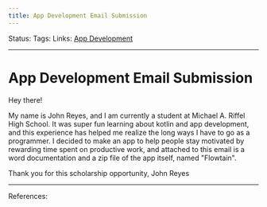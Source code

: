```yaml
---
title: App Development Email Submission
---
```

Status:
Tags:
Links: [App Development](out/app-development.md)
___
# App Development Email Submission
Hey there!

My name is John Reyes, and I am currently a student at Michael A. Riffel High School. It was super fun learning about kotlin and app development, and this experience has helped me realize the long ways I have to go as a programmer. I decided to make an app to help people stay motivated by rewarding time spent on productive work, and attached to this email is a word documentation and a zip file of the app itself, named "Flowtain".

Thank you for this scholarship opportunity,
John Reyes
___
References: